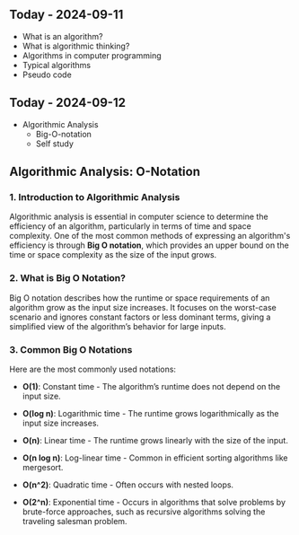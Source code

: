 ## Today - 2024-09-11
   
* What is an algorithm?
* What is algorithmic thinking?
* Algorithms in computer programming 
* Typical algorithms
* Pseudo code


## Today - 2024-09-12

* Algorithmic Analysis
    - Big-O-notation
    - Self study


## Algorithmic Analysis: O-Notation

### 1. **Introduction to Algorithmic Analysis**

Algorithmic analysis is essential in computer science to determine the efficiency of an algorithm, particularly in terms of time and space complexity. One of the most common methods of expressing an algorithm's efficiency is through **Big O notation**, which provides an upper bound on the time or space complexity as the size of the input grows.


### 2. **What is Big O Notation?**

Big O notation describes how the runtime or space requirements of an algorithm grow as the input size increases. It focuses on the worst-case scenario and ignores constant factors or less dominant terms, giving a simplified view of the algorithm’s behavior for large inputs.



### 3. **Common Big O Notations**

Here are the most commonly used notations:

- **O(1)**: Constant time - The algorithm’s runtime does not depend on the input size.

- **O(log n)**: Logarithmic time - The runtime grows logarithmically as the input size increases.

- **O(n)**: Linear time - The runtime grows linearly with the size of the input.

- **O(n log n)**: Log-linear time - Common in efficient sorting algorithms like mergesort.

- **O(n^2)**: Quadratic time - Often occurs with nested loops.

- **O(2^n)**: Exponential time - Occurs in algorithms that solve problems by brute-force approaches, such as recursive algorithms solving the traveling salesman problem.












































































































